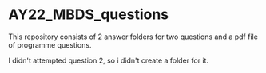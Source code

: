 # AY22_MBDS_questions

This repository consists of 2 answer folders for two questions and a pdf file of programme questions.

I didn't attempted question 2, so i didn't create a folder for it.
